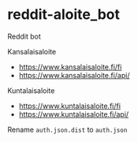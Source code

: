 # reddit-aloite_bot

Reddit bot

Kansalaisaloite
* https://www.kansalaisaloite.fi/fi
* https://www.kansalaisaloite.fi/api/

Kuntalaisaloite
* https://www.kuntalaisaloite.fi/fi
* https://www.kuntalaisaloite.fi/api/

Rename `auth.json.dist` to `auth.json`